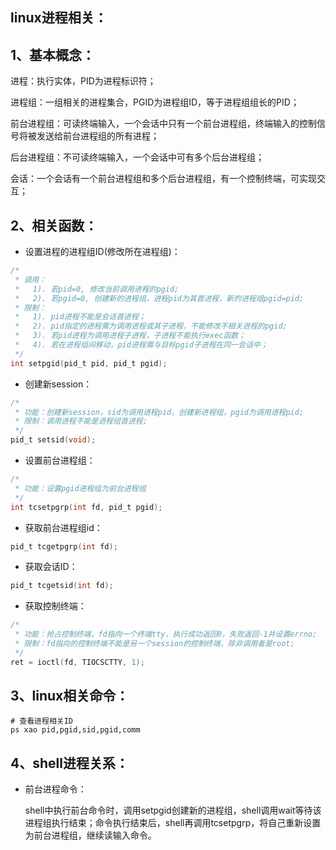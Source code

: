 ## linux进程相关：

## 1、基本概念：

进程：执行实体，PID为进程标识符；

进程组：一组相关的进程集合，PGID为进程组ID，等于进程组组长的PID；

前台进程组：可读终端输入，一个会话中只有一个前台进程组，终端输入的控制信号将被发送给前台进程组的所有进程；

后台进程组：不可读终端输入，一个会话中可有多个后台进程组；

会话：一个会话有一个前台进程组和多个后台进程组，有一个控制终端，可实现交互；

## 2、相关函数：

* 设置进程的进程组ID(修改所在进程组)：

```c
/*
 * 调用：
 *   1). 若pid=0, 修改当前调用进程的pgid;
 *   2). 若pgid=0, 创建新的进程组，进程pid为其首进程，新的进程组pgid=pid;
 * 限制：
 *   1). pid进程不能是会话首进程；
 *   2). pid指定的进程需为调用进程或其子进程，不能修改不相关进程的pgid;
 *   3). 若pid进程为调用进程子进程，子进程不能执行exec函数；
 *   4). 若在进程组间移动，pid进程需与目标pgid子进程在同一会话中；
 */
int setpgid(pid_t pid, pid_t pgid);
```

* 创建新session：

```c
/*
 * 功能：创建新session，sid为调用进程pid，创建新进程组，pgid为调用进程pid;
 * 限制：调用进程不能是进程组首进程;
 */
pid_t setsid(void);
```

* 设置前台进程组：

```c
/*
 * 功能：设置pgid进程组为前台进程组
 */
int tcsetpgrp(int fd, pid_t pgid);
```

* 获取前台进程组id：

```c
pid_t tcgetpgrp(int fd);
```

* 获取会话ID：

```c
pid_t tcgetsid(int fd);
```

* 获取控制终端：

```c
/*
 * 功能：抢占控制终端，fd指向一个终端tty，执行成功返回0，失败返回-1并设置errno;
 * 限制：fd指向的控制终端不能是另一个session的控制终端，除非调用者是root;
 */
ret = ioctl(fd, TIOCSCTTY, 1);
```

## 3、linux相关命令：

```shell
# 查看进程相关ID
ps xao pid,pgid,sid,pgid,comm
```

## 4、shell进程关系：

* 前台进程命令：

  shell中执行前台命令时，调用setpgid创建新的进程组，shell调用wait等待该进程组执行结束；命令执行结束后，shell再调用tcsetpgrp，将自己重新设置为前台进程组，继续读输入命令。